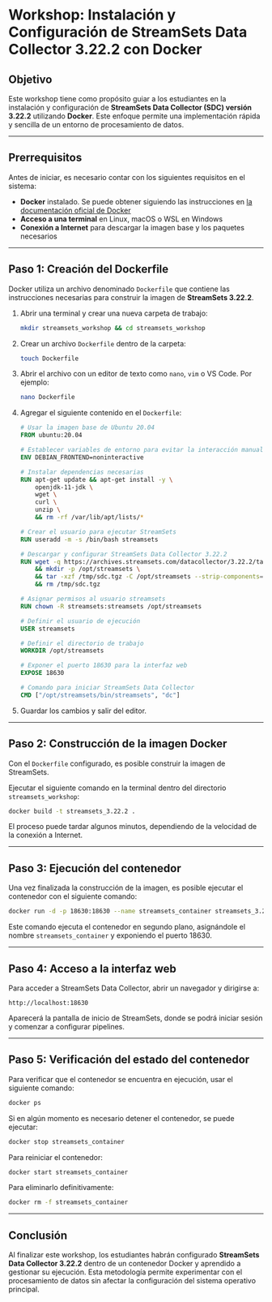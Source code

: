 # Workshop: Instalación y Configuración de StreamSets Data Collector 3.22.2 con Docker

## Objetivo
Este workshop tiene como propósito guiar a los estudiantes en la instalación y configuración de **StreamSets Data Collector (SDC) versión 3.22.2** utilizando **Docker**. Este enfoque permite una implementación rápida y sencilla de un entorno de procesamiento de datos.

---

## Prerrequisitos
Antes de iniciar, es necesario contar con los siguientes requisitos en el sistema:
- **Docker** instalado. Se puede obtener siguiendo las instrucciones en [la documentación oficial de Docker](https://docs.docker.com/get-docker/)
- **Acceso a una terminal** en Linux, macOS o WSL en Windows
- **Conexión a Internet** para descargar la imagen base y los paquetes necesarios

---

## Paso 1: Creación del Dockerfile
Docker utiliza un archivo denominado `Dockerfile` que contiene las instrucciones necesarias para construir la imagen de **StreamSets 3.22.2**.

1. Abrir una terminal y crear una nueva carpeta de trabajo:
   ```sh
   mkdir streamsets_workshop && cd streamsets_workshop
   ```
2. Crear un archivo `Dockerfile` dentro de la carpeta:
   ```sh
   touch Dockerfile
   ```
3. Abrir el archivo con un editor de texto como `nano`, `vim` o VS Code. Por ejemplo:
   ```sh
   nano Dockerfile
   ```

4. Agregar el siguiente contenido en el `Dockerfile`:

   ```Dockerfile
   # Usar la imagen base de Ubuntu 20.04
   FROM ubuntu:20.04

   # Establecer variables de entorno para evitar la interacción manual en la instalación
   ENV DEBIAN_FRONTEND=noninteractive

   # Instalar dependencias necesarias
   RUN apt-get update && apt-get install -y \
       openjdk-11-jdk \
       wget \
       curl \
       unzip \
       && rm -rf /var/lib/apt/lists/*

   # Crear el usuario para ejecutar StreamSets
   RUN useradd -m -s /bin/bash streamsets

   # Descargar y configurar StreamSets Data Collector 3.22.2
   RUN wget -q https://archives.streamsets.com/datacollector/3.22.2/tarball/streamsets-datacollector-core-3.22.2.tgz -O /tmp/sdc.tgz \
       && mkdir -p /opt/streamsets \
       && tar -xzf /tmp/sdc.tgz -C /opt/streamsets --strip-components=1 \
       && rm /tmp/sdc.tgz

   # Asignar permisos al usuario streamsets
   RUN chown -R streamsets:streamsets /opt/streamsets

   # Definir el usuario de ejecución
   USER streamsets

   # Definir el directorio de trabajo
   WORKDIR /opt/streamsets

   # Exponer el puerto 18630 para la interfaz web
   EXPOSE 18630

   # Comando para iniciar StreamSets Data Collector
   CMD ["/opt/streamsets/bin/streamsets", "dc"]
   ```

5. Guardar los cambios y salir del editor.

---

## Paso 2: Construcción de la imagen Docker
Con el `Dockerfile` configurado, es posible construir la imagen de StreamSets.

Ejecutar el siguiente comando en la terminal dentro del directorio `streamsets_workshop`:

```sh
docker build -t streamsets_3.22.2 .
```

El proceso puede tardar algunos minutos, dependiendo de la velocidad de la conexión a Internet.

---

## Paso 3: Ejecución del contenedor
Una vez finalizada la construcción de la imagen, es posible ejecutar el contenedor con el siguiente comando:

```sh
docker run -d -p 18630:18630 --name streamsets_container streamsets_3.22.2
```

Este comando ejecuta el contenedor en segundo plano, asignándole el nombre `streamsets_container` y exponiendo el puerto 18630.

---

## Paso 4: Acceso a la interfaz web
Para acceder a StreamSets Data Collector, abrir un navegador y dirigirse a:

```
http://localhost:18630
```

Aparecerá la pantalla de inicio de StreamSets, donde se podrá iniciar sesión y comenzar a configurar pipelines.

---

## Paso 5: Verificación del estado del contenedor
Para verificar que el contenedor se encuentra en ejecución, usar el siguiente comando:

```sh
docker ps
```

Si en algún momento es necesario detener el contenedor, se puede ejecutar:

```sh
docker stop streamsets_container
```

Para reiniciar el contenedor:

```sh
docker start streamsets_container
```

Para eliminarlo definitivamente:

```sh
docker rm -f streamsets_container
```

---

## Conclusión
Al finalizar este workshop, los estudiantes habrán configurado **StreamSets Data Collector 3.22.2** dentro de un contenedor Docker y aprendido a gestionar su ejecución. Esta metodología permite experimentar con el procesamiento de datos sin afectar la configuración del sistema operativo principal.


